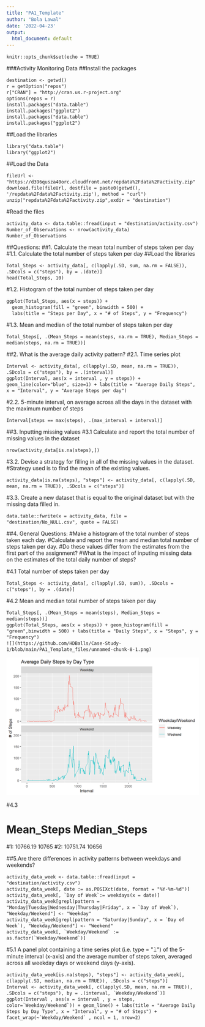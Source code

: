 ```yaml
---
title: "PA1_Template"
author: "Bola Lawal"
date: '2022-04-23'
output:
  html_document: default
---
```

```{r setup, include=FALSE}
knitr::opts_chunk$set(echo = TRUE)
```
###Activity Monitoring Data
##Install the packages
```{r}
destination <- getwd()
r = getOption("repos")
r["CRAN"] = "http://cran.us.r-project.org"
options(repos = r)
install.packages("data.table")
install.packages("ggplot2")
install.packages("data.table")
install.packages("ggplot2")
```

##Load the libraries
```{r}
library("data.table")
library("ggplot2")
```

##Load the Data
```{r}
fileUrl <- "https://d396qusza40orc.cloudfront.net/repdata%2Fdata%2Factivity.zip"
download.file(fileUrl, destfile = paste0(getwd(), '/repdata%2Fdata%2Factivity.zip'), method = "curl")
unzip("repdata%2Fdata%2Factivity.zip",exdir = "destination")
```


#Read the files
```{r}
activity_data <- data.table::fread(input = "destination/activity.csv")
Number_of_Observations <- nrow(activity_data)
Number_of_Observations
```


##Questions:
##1. Calculate the mean total number of steps taken per day
#1.1. Calculate the total number of steps taken per day
##Load the libraries
```{r}
Total_Steps <- activity_data[, c(lapply(.SD, sum, na.rm = FALSE)), .SDcols = c("steps"), by = .(date)] 
head(Total_Steps, 10)
```

#1.2. Histogram of the total number of steps taken per day
```{r, echo=TRUE}
ggplot(Total_Steps, aes(x = steps)) +
  geom_histogram(fill = "green", binwidth = 500) +
  labs(title = "Steps per Day", x = "# of Steps", y = "Frequency")
```

#1.3. Mean and median of the total number of steps taken per day
```{r, echo=TRUE}
Total_Steps[, .(Mean_Steps = mean(steps, na.rm = TRUE), Median_Steps = median(steps, na.rm = TRUE))]
```

##2. What is the average daily activity pattern?
#2.1. Time series plot
```{r}
Interval <- activity_data[, c(lapply(.SD, mean, na.rm = TRUE)), .SDcols = c("steps"), by = .(interval)] 
ggplot(Interval, aes(x = interval , y = steps)) + geom_line(color="blue", size=1) + labs(title = "Average Daily Steps", x = "Interval", y = "Average Steps per day")
```

#2.2. 5-minute interval, on average across all the days in the dataset with the maximum number of steps
```{r}
Interval[steps == max(steps), .(max_interval = interval)]
```

##3. Inputting missing values
#3.1 Calculate and report the total number of missing values in the dataset
```{r}
nrow(activity_data[is.na(steps),])
```

#3.2. Devise a strategy for filling in all of the missing values in the dataset.
#Strategy used is to find the mean of the existing values.
```{r}
activity_data[is.na(steps), "steps"] <- activity_data[, c(lapply(.SD, mean, na.rm = TRUE)), .SDcols = c("steps")]
```

#3.3. Create a new dataset that is equal to the original dataset but with the missing data filled in.
```{r}
data.table::fwrite(x = activity_data, file = "destination/No_NULL.csv", quote = FALSE)
```


##4. General Questions:
#Make a histogram of the total number of steps taken each day.
#Calculate and report the mean and median total number of steps taken per day. 
#Do these values differ from the estimates from the first part of the assignment? 
#What is the impact of inputing missing data on the estimates of the total daily number of steps?

#4.1 Total number of steps taken per day
```{r}
Total_Steps <- activity_data[, c(lapply(.SD, sum)), .SDcols = c("steps"), by = .(date)] 
```

#4.2 Mean and median total number of steps taken per day
```{r, echo=TRUE}
Total_Steps[, .(Mean_Steps = mean(steps), Median_Steps = median(steps))]
ggplot(Total_Steps, aes(x = steps)) + geom_histogram(fill = "green",binwidth = 500) + labs(title = "Daily Steps", x = "Steps", y = "Frequency")
![](https://github.com/HDBalls/Case-Study-1/blob/main/PA1_Template_files/unnamed-chunk-8-1.png)
```
![](https://github.com/HDBalls/Case-Study-1/blob/main/PA1_Template_files/unnamed-chunk-16-1.png)

#4.3
#   Mean_Steps      Median_Steps
#1:   10766.19        10765
#2:   10751.74        10656


##5.Are there differences in activity patterns between weekdays and weekends?
```{r}
activity_data_week <- data.table::fread(input = "destination/activity.csv")
activity_data_week[, date := as.POSIXct(date, format = "%Y-%m-%d")]
activity_data_week[, `Day of Week`:= weekdays(x = date)]
activity_data_week[grepl(pattern = "Monday|Tuesday|Wednesday|Thursday|Friday", x = `Day of Week`), "Weekday/Weekend"] <- "Weekday"
activity_data_week[grepl(pattern = "Saturday|Sunday", x = `Day of Week`), "Weekday/Weekend"] <- "Weekend"
activity_data_week[, `Weekday/Weekend` := as.factor(`Weekday/Weekend`)]
```

#5.1 A panel plot containing a time series plot (i.e. type = "𝚕") of the 5-minute interval (x-axis) and the average number of steps taken, averaged across all weekday days or weekend days (y-axis).
```{r, echo=TRUE}
activity_data_week[is.na(steps), "steps"] <- activity_data_week[, c(lapply(.SD, median, na.rm = TRUE)), .SDcols = c("steps")]
Interval <- activity_data_week[, c(lapply(.SD, mean, na.rm = TRUE)), .SDcols = c("steps"), by = .(interval, `Weekday/Weekend`)] 
ggplot(Interval , aes(x = interval , y = steps, color=`Weekday/Weekend`)) + geom_line() + labs(title = "Average Daily Steps by Day Type", x = "Interval", y = "# of Steps") + facet_wrap(~`Weekday/Weekend` , ncol = 1, nrow=2)
```
